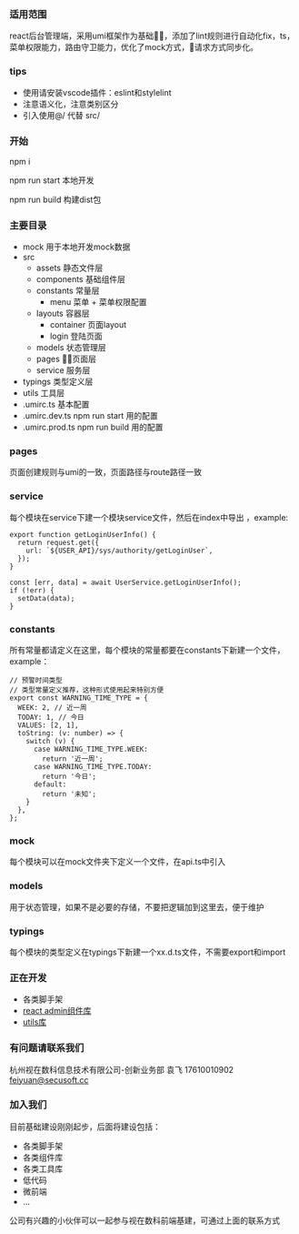 ### 适用范围
react后台管理端，采用umi框架作为基础，添加了lint规则进行自动化fix，ts，菜单权限能力，路由守卫能力，优化了mock方式，请求方式同步化。

### tips
- 使用请安装vscode插件：eslint和stylelint
- 注意语义化，注意类别区分
- 引入使用@/ 代替 src/

### 开始
npm i

npm run start 本地开发

npm run build 构建dist包

### 主要目录
- mock 用于本地开发mock数据
- src 
  - assets 静态文件层
  - components 基础组件层
  - constants 常量层
    - menu 菜单 + 菜单权限配置
  - layouts 容器层
    - container 页面layout
    - login 登陆页面
  - models 状态管理层
  - pages 页面层
  - service 服务层
- typings 类型定义层
- utils 工具层
- .umirc.ts 基本配置
- .umirc.dev.ts   npm run start 用的配置
- .umirc.prod.ts   npm run build 用的配置

### pages
页面创建规则与umi的一致，页面路径与route路径一致

### service
每个模块在service下建一个模块service文件，然后在index中导出
，example:
```
export function getLoginUserInfo() {
  return request.get({
    url: `${USER_API}/sys/authority/getLoginUser`,
  });
}

const [err, data] = await UserService.getLoginUserInfo();
if (!err) {
  setData(data);
}
```

### constants
所有常量都请定义在这里，每个模块的常量都要在constants下新建一个文件，example：
```
// 预警时间类型
// 类型常量定义推荐，这种形式使用起来特别方便
export const WARNING_TIME_TYPE = {
  WEEK: 2, // 近一周
  TODAY: 1, // 今日
  VALUES: [2, 1],
  toString: (v: number) => {
    switch (v) {
      case WARNING_TIME_TYPE.WEEK:
        return '近一周';
      case WARNING_TIME_TYPE.TODAY:
        return '今日';
      default:
        return '未知';
    }
  },
};
```

### mock
每个模块可以在mock文件夹下定义一个文件，在api.ts中引入

### models
用于状态管理，如果不是必要的存储，不要把逻辑加到这里去，便于维护

### typings
每个模块的类型定义在typings下新建一个xx.d.ts文件，不需要export和import

### 正在开发
- 各类脚手架
- [react admin组件库](https://www.npmjs.com/package/@szsk/rac)
- [utils库](https://www.npmjs.com/package/@szsk/utils)

### 有问题请联系我们
杭州视在数科信息技术有限公司-创新业务部
袁飞 17610010902 feiyuan@secusoft.cc

### 加入我们
目前基础建设刚刚起步，后面将建设包括：
- 各类脚手架
- 各类组件库
- 各类工具库
- 低代码
- 微前端
- ...

公司有兴趣的小伙伴可以一起参与视在数科前端基建，可通过上面的联系方式
